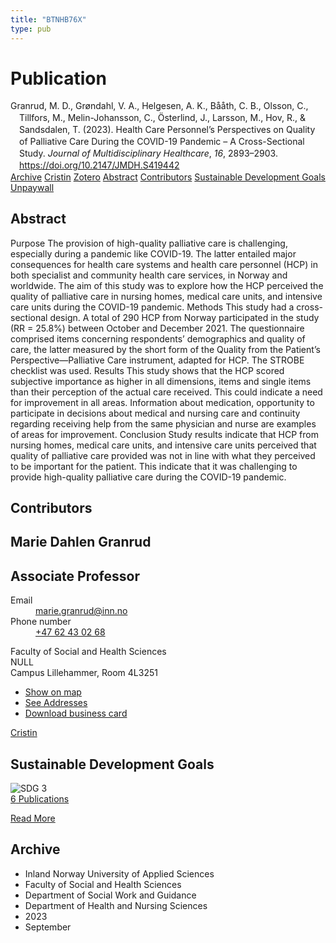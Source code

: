 ```yaml
---
title: "BTNHB76X"
type: pub
---
```

<h1>Publication</h1>
<article id="csl-bib-container-BTNHB76X" class="csl-bib-container">
  <div class="csl-bib-body" style="line-height: 1.35; padding-left: 1em; text-indent:-1em;">
  <div class="csl-entry">Granrud, M. D., Gr&#xF8;ndahl, V. A., Helgesen, A. K., B&#xE5;&#xE5;th, C. B., Olsson, C., Tillfors, M., Melin-Johansson, C., &#xD6;sterlind, J., Larsson, M., Hov, R., &amp; Sandsdalen, T. (2023). Health Care Personnel&#x2019;s Perspectives on Quality of Palliative Care During the COVID-19 Pandemic &#x2013; A Cross-Sectional Study. <i>Journal of Multidisciplinary Healthcare</i>, <i>16</i>, 2893&#x2013;2903. <a href="https://doi.org/10.2147/JMDH.S419442">https://doi.org/10.2147/JMDH.S419442</a></div>
</div>
  <div class="csl-bib-buttons">
    <a href="#taxonomy-article-BTNHB76X" class="csl-bib-button">Archive</a>
    <a href="https://app.cristin.no/results/show.jsf?id=2180015" alt="Cristin URL" class="csl-bib-button">Cristin</a>
    <a href="http://zotero.org/groups/5402882/items/BTNHB76X" alt="Zotero URL" class="csl-bib-button">Zotero</a>
    <a href="#abstract-article-BTNHB76X" class="csl-bib-button">Abstract</a>
    <a href="#contributors-article-BTNHB76X" class="csl-bib-button">Contributors</a>
    <a href="#sdg-article-BTNHB76X" class="csl-bib-button">Sustainable Development Goals</a>
    <a href="https://www.dovepress.com/getfile.php?fileID=93101" class="csl-bib-button">Unpaywall</a>
  </div>
  <div id="csl-bib-meta-container-BTNHB76X"></div>
</article>
<div id="csl-bib-meta-BTNHB76X" class="csl-bib-meta">
  <article id="abstract-article-BTNHB76X" class="abstract-article">
    <h1>Abstract</h1>
    Purpose The provision of high-quality palliative care is challenging, especially during a pandemic like COVID-19. The latter entailed major consequences for health care systems and health care personnel (HCP) in both specialist and community health care services, in Norway and worldwide. The aim of this study was to explore how the HCP perceived the quality of palliative care in nursing homes, medical care units, and intensive care units during the COVID-19 pandemic. Methods This study had a cross-sectional design. A total of 290 HCP from Norway participated in the study (RR = 25.8%) between October and December 2021. The questionnaire comprised items concerning respondents’ demographics and quality of care, the latter measured by the short form of the Quality from the Patient’s Perspective—Palliative Care instrument, adapted for HCP. The STROBE checklist was used. Results This study shows that the HCP scored subjective importance as higher in all dimensions, items and single items than their perception of the actual care received. This could indicate a need for improvement in all areas. Information about medication, opportunity to participate in decisions about medical and nursing care and continuity regarding receiving help from the same physician and nurse are examples of areas for improvement. Conclusion Study results indicate that HCP from nursing homes, medical care units, and intensive care units perceived that quality of palliative care provided was not in line with what they perceived to be important for the patient. This indicate that it was challenging to provide high-quality palliative care during the COVID-19 pandemic.
  </article>
  <article id="contributors-article-BTNHB76X" class="contributors-article">
    <h1>Contributors</h1>
    <div class="personas"> <div class="vrtx-hinn-person-card"> <div class="photo"> <i class="lar la-user-circle missing-person"></i> </div> <div class="info"> <hgroup><h1>Marie Dahlen Granrud</h1> <h2>Associate Professor</h2> </hgroup><dl> <dt>Email</dt> <dd> <a href="mailto:marie.granrud@inn.no">marie.granrud@inn.no</a> </dd> <dt>Phone number</dt> <dd><a href="tel:+4762430268"> +47 62 43 02 68 </a></dd> </dl> <p> Faculty of Social and Health Sciences<br> NULL<br> Campus Lillehammer, Room 4L3251 </p> <ul class="vrtx-hinn-links"> <li><a href="https://www.google.com/maps?q=60.88177,11.53669">Show on map</a></li> <li><a href="https://www.inn.no/english/find-an-employee/marie-granrud.html#vrtx-hinn-addresses">See Addresses</a></li> <li><a href="https://www.inn.no/english/find-an-employee/marie-granrud.html?vrtx=vcf">Download business card</a></li> </ul> </div> </div> <a href="https://app.cristin.no/persons/show.jsf?id=606793" alt="Cristin URL" class="personas-cristin">Cristin</a> </div>
  </article>
  <article id="sdg-article-BTNHB76X" class="sdg-article">
    <h1>Sustainable Development Goals</h1>
    <div class="sdg-container"><div id="sdg3" class="sdg"> <img src="{{< params subfolder >}}images/sdg/sdg03_en.png" class="image" alt="SDG 3"> <div class="sdg-overlay"> <a href="{{< params subfolder >}}en/archive/?sdg=3#archive" class="sdg-publication-count"><span>6</span> Publications</a> <p><a href="https://sdgs.un.org/goals/goal3" class="sdg-read-more">Read More</a></p> </div> </div></div>
  </article>
  <article id="taxonomy-article-BTNHB76X" class="taxonomy-article">
    <h1>Archive</h1>
    <ul>
      <li>Inland Norway University of Applied Sciences</li>
      <li>Faculty of Social and Health Sciences</li>
      <li>Department of Social Work and Guidance</li>
      <li>Department of Health and Nursing Sciences</li>
      <li>2023</li>
      <li>September</li>
    </ul>
  </article>
</div>
